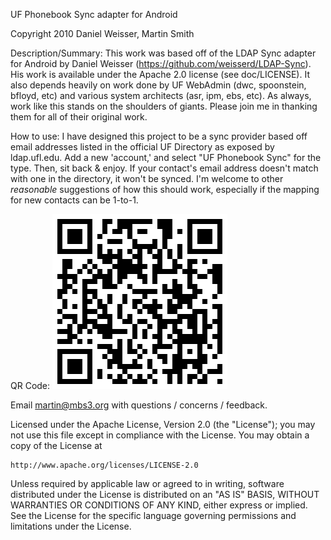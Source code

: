 UF Phonebook Sync adapter for Android

Copyright 2010 Daniel Weisser, Martin Smith

Description/Summary:
 This work was based off of the LDAP Sync adapter for Android by Daniel Weisser (https://github.com/weisserd/LDAP-Sync). His work is available under the Apache 2.0 license (see doc/LICENSE). It also depends heavily on work done by UF WebAdmin (dwc, spoonstein, bfloyd, etc) and various system architects (asr, ipm, ebs, etc). As always, work like this stands on the shoulders of giants. Please join me in thanking them for all of their original work.
 
How to use:
 I have designed this project to be a sync provider based off email addresses listed in the official UF Directory as exposed by ldap.ufl.edu. Add a new 'account,' and select "UF Phonebook Sync" for the type. Then, sit back & enjoy. If your contact's email address doesn't match with one in the directory, it won't be synced. I'm welcome to other *reasonable* suggestions of how this should work, especially if the mapping for new contacts can be 1-to-1.
  
QR Code:
![QR code image](https://github.com/martinb3/UF-Phonebook/raw/master/doc/qr-code.png)

Email martin@mbs3.org with questions / concerns / feedback.


Licensed under the Apache License, Version 2.0 (the "License");
you may not use this file except in compliance with the License.
You may obtain a copy of the License at

    http://www.apache.org/licenses/LICENSE-2.0

Unless required by applicable law or agreed to in writing, software
distributed under the License is distributed on an "AS IS" BASIS,
WITHOUT WARRANTIES OR CONDITIONS OF ANY KIND, either express or implied.
See the License for the specific language governing permissions and
limitations under the License.